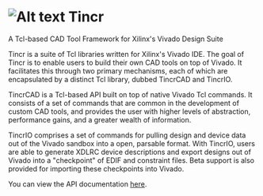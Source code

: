 # ![Alt text](http://bradselw.github.io/tincr/logo.png) Tincr
A Tcl-based CAD Tool Framework for Xilinx's Vivado Design Suite

Tincr is a suite of Tcl libraries written for Xilinx's Vivado IDE. The goal of Tincr is to enable users to build their own CAD tools on top of Vivado. It facilitates this through two primary mechanisms, each of which are encapsulated by a distinct Tcl library, dubbed TincrCAD and TincrIO.

TincrCAD is a Tcl-based API built on top of native Vivado Tcl commands. It consists of a set of commands that are common in the development of custom CAD tools, and provides the user with higher levels of abstraction, performance gains, and a greater wealth of information.

TincrIO comprises a set of commands for pulling design and device data out of the Vivado sandbox into a open, parsable format. With TincrIO, users are able to generate XDLRC device descriptions and export designs out of Vivado into a "checkpoint" of EDIF and constraint files. Beta support is also provided for importing these checkpoints into Vivado.

You can view the API documentation [here](http://bradselw.github.io/tincr/).
